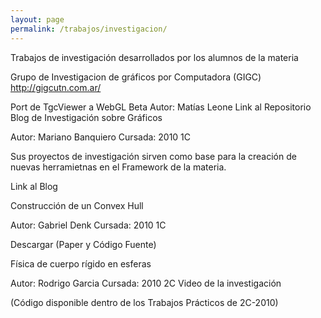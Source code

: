 ```yaml
---
layout: page
permalink: /trabajos/investigacion/
---
```

Trabajos de investigación desarrollados por los alumnos de la materia

Grupo de Investigacion de gráficos por Computadora  (GIGC)   http://gigcutn.com.ar/

Port de TgcViewer a WebGL
Beta
Autor: Matías Leone
Link al Repositorio
Blog de Investigación sobre Gráficos

Autor: Mariano Banquiero
Cursada: 2010 1C

Sus proyectos de investigación sirven como base para la creación de nuevas herramietnas en el Framework de la materia.

Link al Blog

Construcción de un Convex Hull

Autor: Gabriel Denk
Cursada: 2010 1C

Descargar (Paper y Código Fuente)


Física de cuerpo rígido en esferas

Autor: Rodrigo Garcia
Cursada: 2010 2C
Video de la investigación


(Código disponible dentro de los Trabajos Prácticos de 2C-2010)
